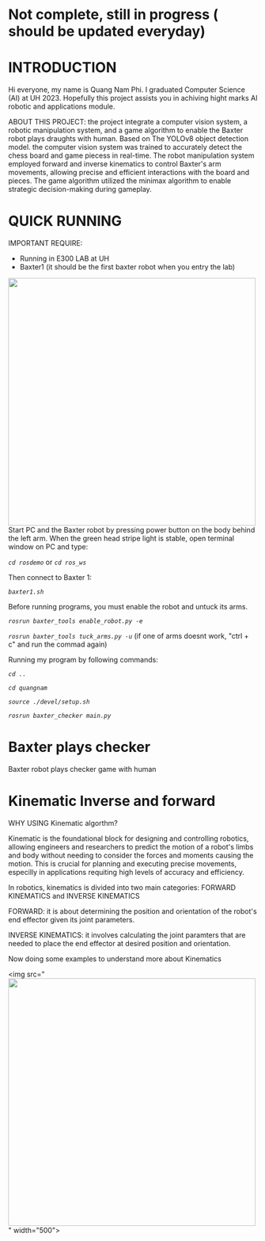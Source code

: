 # Not complete, still in progress ( should be updated everyday)
# INTRODUCTION
Hi everyone, my name is Quang Nam Phi. I graduated Computer Science (AI) at UH 2023. Hopefully this project assists you in achiving hight marks AI robotic and applications module.

ABOUT THIS PROJECT: the project integrate a computer vision system, a robotic manipulation system, and a game algorithm to enable the Baxter robot plays draughts with human. Based on The YOLOv8 object detection model. the computer vision system was trained to accurately detect the chess board and game piecess in real-time. The robot manipulation system employed forward and inverse kinematics to control Baxter's arm movements, allowing precise and efficient interactions with the board and pieces. The game algorithm utilized the minimax algorithm to enable strategic decision-making during gameplay.

# QUICK RUNNING 
IMPORTANT REQUIRE:
- Running in E300 LAB at UH
- Baxter1 (it should be the first baxter robot when you entry the lab)
 <img src="https://github.com/Kun10x/Baxter/blob/main/images/495f5bde30849adac395.jpg" width="500">
Start PC and the Baxter robot by pressing power button on the body behind the left arm.
When the green head stripe light is stable, open terminal window on PC and type:

_`cd rosdemo`_ or _`cd ros_ws`_

Then connect to Baxter 1:

_`baxter1.sh`_

Before running programs, you must enable the robot and untuck its arms. 

_`rosrun baxter_tools enable_robot.py -e`_

_`rosrun baxter_tools tuck_arms.py -u`_  (if one of arms doesnt work, "ctrl + c" and run the commad again)

Running my program by following commands:

_`cd ..`_ 

_`cd quangnam`_

_`source ./devel/setup.sh`_

_`rosrun baxter_checker main.py`_











# Baxter plays checker
Baxter robot plays checker game with human
# Kinematic Inverse and forward
WHY USING Kinematic algorthm?

Kinematic is the foundational block for designing and controlling robotics, allowing engineers and researchers to predict the motion of a robot's limbs and body without needing to consider the forces and moments causing the motion. This is crucial for planning and executing precise movements, especilly in applications requiting high levels of accuracy and efficiency. 

In robotics, kinematics is divided into two main categories: FORWARD KINEMATICS and INVERSE KINEMATICS

FORWARD: it is about determining the position and orientation of the robot's end effector given its joint parameters.

INVERSE KINEMATICS: it involves calculating the joint paramters that are needed to place the end effector at desired position and orientation.

Now doing some examples to understand more about Kinematics

<img src="<img src="https://github.com/Kun10x/Baxter/blob/main/images/495f5bde30849adac395.jpg" width="500">" width="500">



